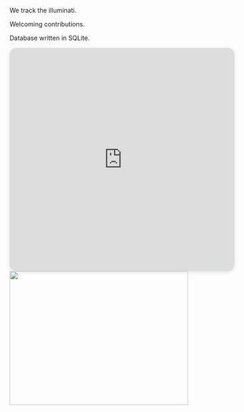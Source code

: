 We track the illuminati.


Welcoming contributions.

Database written in SQLite.

<iframe width="100%" height="500px" style="box-shadow: 0 2px 8px 0 rgba(63,69,81,0.16); border-radius:15px;" allowtransparency="true" allowfullscreen="true" scrolling="no" title="Embedded DrawSQL IFrame" frameborder="0" src="https://drawsql.app/teams/gnosis/diagrams/11-23-1/embed"></iframe>


<img src="https://user-images.githubusercontent.com/25357920/202854997-45e0acd3-85b0-46e9-9ecd-84ac9ec44221.jpg" width="400" height="300">





